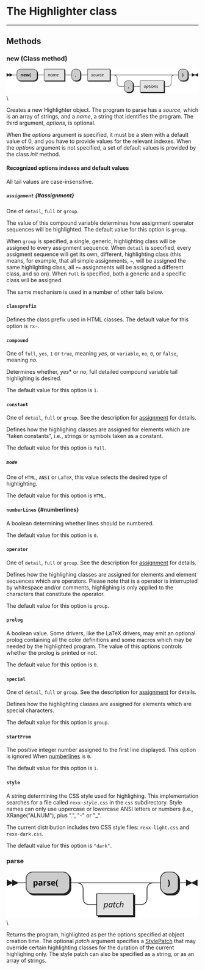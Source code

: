 The Highlighter class
==========================

--------------------------


Methods
-------

### new (Class method)

![new](Highlighter.new.svg) \

Creates a new Highlighter object. The program to parse
has a *source*, which is an array of strings, and a *name*,
a string that identifies the program. The third argument,
*options*, is optional.

When the *options* argument is specified, it must be a stem
with a default value of 0, and you have to provide values
for the relevant indexes. When the *options* argument is not specified,
a set of default values is provided by the class *init* method.

#### Recognized options indexes and default values

All tail values are case-insensitive.

##### `assignment` {#assignment}

One of `detail`, `full` or `group`.

The value of this compound variable determines
how assignment operator sequences will be highlighted.
The default value for this option is `group`.

When `group` is specified, a single, generic, highlighting class will be
assigned to every assignment sequence. When `detail` is specified,
every assigment sequence will get its own, different, highlighting class
(this means, for example, that all simple assignments, `=`, will
be assigned the same highlighting class, all `+=` assignments will be
assigned a different class, and so on). When `full` is specified,
both a generic and a specific class will be assigned.

The same mechanism is used in a number of other tails below.

#### `classprefix`

Defines the class prefix used in HTML classes.
The default value for this option is `rx-`.

#### `compound`

One of `full`, `yes`,  `1` or `true`, meaning *yes*,
or `variable`, `no`, `0`, or `false`, meaning *no*.

Determines whether, *yes** or *no*, full detailed compound variable
tail highlighing is desired.

The default value for this option is `1`.

#### `constant`

One of `detail`, `full` or `group`. See the description
for [assignment](#assignment) for details.

Defines how the highlighing classes are assigned for elements
which are "taken constants", i.e., strings or symbols taken
as a constant.

The default value for this option is `full`.

##### `mode`

One of `HTML`, `ANSI` or `LaTeX`, this value selects the desired
type of highlighting.

The default value for this option is `HTML`.

#### `numberLines` {#numberlines}

A boolean determining whether lines should be numbered.

The default value for this option is `0`.

#### `operator`

One of `detail`, `full` or `group`. See the description
for [assignment](#assignment) for details.

Defines how the highlighing classes are assigned for elements
and element sequences which are operators. Please note
that is a operator is interrupted by whitespace and/or
comments, highlighing is only applied to the characters
that constitute the operator.

The default value for this option is `group`.

#### `prolog`

A boolean value. Some drivers, like the LaTeX drivers,
may emit an optional prolog containing all the color
definitions and some macros which may be needed
by the highlighted program. The value of this options
controls whether the prolog is printed or not.

The default value for this option is `0`.

#### `special`

One of `detail`, `full` or `group`. See the description
for [assignment](#assignment) for details.

Defines how the highlighting classes are assigned for
elements which are special characters.

The default value for this option is `group`.

#### `startFrom`

The positive integer number assigned to the first
line displayed. This option is ignored When
[numberlines](#numberlines) is `0`.

The default value for this option is `1`.

#### `style`

A string determining the CSS style used for highlighing.
This implementation searches for a file called
<code>rexx-<em>style</em>.css</code> in the `css`
subdirectory. Style names can only use uppercase or lowercase
ANSI letters or numbers (i.e., XRange("ALNUM"), plus ".", "-" or "_".

The current distribution includes two CSS style files:
`rexx-light.css` and `rexx-dark.css`.

The default value for this option is `"dark"`.

### parse

![parse](Highlighter.parse.svg) \

Returns the program, highlighted as per the options specified
at object creation time. The optional *patch* argument
specifies a [StylePatch](../stylepatch/) that may override certain
highlighting classes for the duration of the current
highlighing only. The style patch can also be specified
as a string, or as an array of strings.